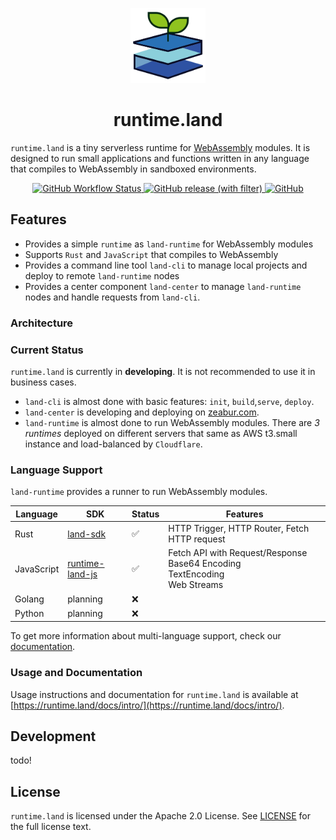 <p align="center"><img src="docs/logo-v2.png" width="120" height="120"/></p>
<h1 align="center">runtime.land</h1>

`runtime.land` is a tiny serverless runtime for [WebAssembly](https://webassembly.org/) modules. It is designed to run small applications and functions written in any language that compiles to WebAssembly in sandboxed environments.

<p align="center">
  <a href="https://github.com/fuxiaohei/runtime-land/actions/workflows/release.yaml">
    <img alt="GitHub Workflow Status" src="https://img.shields.io/github/actions/workflow/status/fuxiaohei/runtime-land/release.yaml
?label=Build&style=flat-square">
  </a>
  <a href="https://github.com/fuxiaohei/runtime-land/releases/latest">
    <img alt="GitHub release (with filter)" src="https://img.shields.io/github/v/release/fuxiaohei/runtime-land?label=Release&style=flat-square">
  </a>
  <a href="https://github.com/fuxiaohei/runtime-land/blob/main/LICENSE">
    <img alt="GitHub" src="https://img.shields.io/github/license/fuxiaohei/runtime-land?color=427ece&label=License&style=flat-square">
  </a>
</p>

## Features

- Provides a simple `runtime` as `land-runtime` for WebAssembly modules
- Supports `Rust` and `JavaScript` that compiles to WebAssembly
- Provides a command line tool `land-cli` to manage local projects and deploy to remote `land-runtime` nodes
- Provides a center component `land-center` to manage `land-runtime` nodes and handle requests from `land-cli`.

### Architecture

### Current Status

`runtime.land` is currently in **developing**. It is not recommended to use it in business cases.

- `land-cli` is almost done with basic features: `init`, `build`,`serve`, `deploy`.
- `land-center` is developing and deploying on [zeabur.com](https://zeabur.com).
- `land-runtime` is almost done to run WebAssembly modules. There are _3 runtimes_ deployed on different servers that same as AWS t3.small instance and load-balanced by `Cloudflare`.

### Language Support

`land-runtime` provides a runner to run WebAssembly modules.

| Language | SDK | Status | Features |
| -------- | ------ | ------ | ------ |
| Rust     | [land-sdk](https://crates.io/crates/land-sdk) | ✅ | HTTP Trigger, HTTP Router, Fetch HTTP request |
| JavaScript | [runtime-land-js](https://github.com/fuxiaohei/runtime-land-js) | ✅ | Fetch API with Request/Response <br/> Base64 Encoding <br/> TextEncoding <br/> Web Streams |
| Golang | planning | ❌ | |
| Python | planning | ❌ | |

To get more information about multi-language support, check our [documentation](https://runtime.land/docs/category/languages-guide).

### Usage and Documentation

Usage instructions and documentation for `runtime.land` is available at [https://runtime.land/docs/intro/](https://runtime.land/docs/intro/).

## Development

todo!

## License

`runtime.land` is licensed under the Apache 2.0 License. See [LICENSE](LICENSE) for the full license text.

